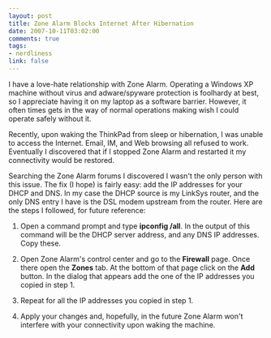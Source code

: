 ```yaml
--- 
layout: post
title: Zone Alarm Blocks Internet After Hibernation
date: 2007-10-11T03:02:00
comments: true
tags:
- nerdliness
link: false
---
```

I have a love-hate relationship with Zone Alarm.  Operating a Windows XP machine without virus and adware/spyware protection is foolhardy at best, so I appreciate having it on my laptop as a software barrier.  However, it often times gets in the way of normal operations making wish I could operate safely without it.

Recently, upon waking the ThinkPad from sleep or hibernation, I was unable to access the Internet.  Email, IM, and Web browsing all refused to work.  Eventually I discovered that if I stopped Zone Alarm and restarted it my connectivity would be restored.

Searching the Zone Alarm forums I discovered I wasn't the only person with this issue.  The fix (I hope) is fairly easy:  add the IP addresses for your DHCP and DNS.  In my case the DHCP source is my LinkSys router, and the only DNS entry I have is the DSL modem upstream from the router.  Here are the steps I followed, for future reference:

1.  Open a command prompt and type <strong>ipconfig /all</strong>.  In the output of this command will be the DHCP server address, and any DNS IP addresses.  Copy these.

2. Open Zone Alarm's control center and go to the <strong>Firewall</strong> page.  Once there open the <strong>Zones</strong> tab.  At the bottom of that page click on the <strong>Add</strong> button.  In the dialog that appears add the one of the IP addresses you copied in step 1.

3. Repeat for all the IP addresses you copied in step 1.

4. Apply your changes and, hopefully, in the future Zone Alarm won't interfere with your connectivity upon waking the machine.

